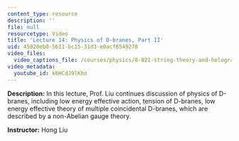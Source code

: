 ```yaml
---
content_type: resource
description: ''
file: null
resourcetype: Video
title: 'Lecture 14: Physics of D-branes, Part II'
uid: 45820eb0-5611-bc15-31d3-e0acf8549270
video_files:
  video_captions_file: /courses/physics/8-821-string-theory-and-holographic-duality-fall-2014/video-lectures/physics-of-d-branes-part-ii/k6HCdJ9lKho.vtt
video_metadata:
  youtube_id: k6HCdJ9lKho
---
```


**Description:** In this lecture, Prof. Liu continues discussion of physics of D-branes, including low energy effective action, tension of D-branes, low energy effective theory of multiple coincidental D-branes, which are described by a non-Abelian gauge theory.

**Instructor:** Hong Liu